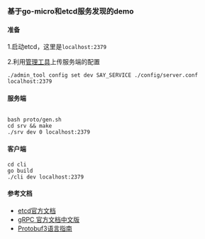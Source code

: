 ### 基于go-micro和etcd服务发现的demo

#### 准备
1.启动etcd，这里是`localhost:2379`

2.利用[管理工具](https://github.com/Felyne/admin_tool)上传服务端的配置
```shell
./admin_tool config set dev SAY_SERVICE ./config/server.conf localhost:2379
```

#### 服务端
```shell

bash proto/gen.sh
cd srv && make
./srv dev 0 localhost:2379
```

#### 客户端
```shell
cd cli
go build
./cli dev localhost:2379
```

#### 参考文档
  - [etcd官方文档](https://etcd.io/docs/v3.4.0/)
  - [gRPC 官方文档中文版](https://doc.oschina.net/grpc)
  - [Protobuf3语言指南](https://blog.csdn.net/u011518120/article/details/54604615)